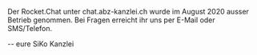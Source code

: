   <link rel="stylesheet" type="text/css" href="assets/css/stylesheet.css">

  Der Rocket.Chat unter chat.abz-kanzlei.ch wurde im August 2020 ausser Betrieb genommen. Bei Fragen erreicht ihr uns per E-Mail oder SMS/Telefon.

  -- eure SiKo Kanzlei
